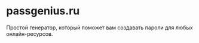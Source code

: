 passgenius.ru
=============

Простой генератор, который поможет вам создавать пароли для любых онлайн-ресурсов.